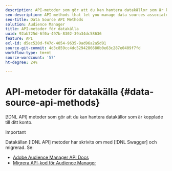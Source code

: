 ```yaml
---
description: API-metoder som gör att du kan hantera datakällor som är kopplade till ditt konto.
seo-description: API methods that let you manage data sources associated with your account.
seo-title: Data Source API Methods
solution: Audience Manager
title: API-metoder för datakälla
uuid: 92ab725d-6f0a-497b-8302-39a34dc58636
feature: API
exl-id: d5ec520d-f47d-4054-9635-9ad96a2a5d91
source-git-commit: 4d3c859cc4dc5294286680b0e63c287e0409f7fd
workflow-type: tm+mt
source-wordcount: '57'
ht-degree: 24%

---
```


# API-metoder för datakälla {#data-source-api-methods}

[!DNL API] metoder som gör att du kan hantera datakällor som är kopplade till ditt konto.

<!-- c_rest_data_sources.xml -->

>[!IMPORTANT]
>
>Datakällan [!DNL API] metoder har skrivits om med [!DNL Swagger] och migrerad. Se:
>
>* [Adobe Audience Manager API Docs](https://bank.demdex.com/portal/swagger/index.html)
>* [Migrera API-kod för Audience Manager](../../api/api-swagger-migration.md)
>

